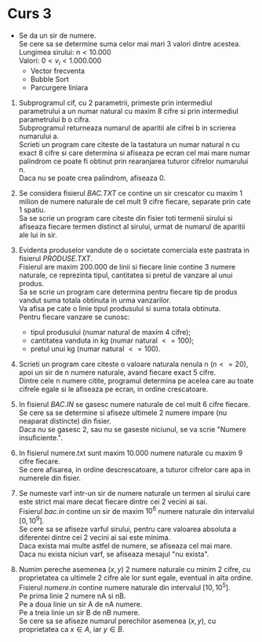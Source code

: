 # Curs 3 

- Se da un sir de numere.  
Se cere sa se determine suma celor mai mari 3 valori dintre acestea.  
Lungimea sirului: $n < 10.000$  
Valori: $0 < v_i < 1.000.000$
    - Vector frecventa
    - Bubble Sort
    - Parcurgere liniara

1. Subprogramul cif, cu 2 parametrii, primeste prin intermediul parametrului a un numar natural cu maxim 8 cifre si prin intermediul parametrului b o cifra.  
Subprogramul returneaza numarul de aparitii ale cifrei b in scrierea numarului a.  
Scrieti un program care citeste de la tastatura un numar natural n cu exact 8 cifre si care determina si afiseaza pe ecran cel mai mare numar palindrom ce poate fi obtinut prin rearanjarea tuturor cifrelor numarului n.  
Daca nu se poate crea palindrom, afiseaza 0.

2. Se considera fisierul *BAC.TXT* ce contine un sir crescator cu maxim 1 milion de numere naturale de cel mult 9 cifre fiecare, separate prin cate 1 spatiu.  
Sa se scrie un program care citeste din fisier toti termenii sirului si afiseaza fiecare termen distinct al sirului, urmat de numarul de aparitii ale lui in sir.

3. Evidenta produselor vandute de o societate comerciala este pastrata in fisierul *PRODUSE.TXT*.  
Fisierul are maxim 200.000 de linii si fiecare linie contine 3 numere naturale, ce reprezinta tipul, cantitatea si pretul de vanzare al unui produs.  
Sa se scrie un program care determina pentru fiecare tip de produs vandut suma totala obtinuta in urma vanzarilor.  
Va afisa pe cate o linie tipul produsului si suma totala obtinuta.  
Pentru fiecare vanzare se cunosc:
    - tipul produsului (numar natural de maxim 4 cifre);
    - cantitatea vanduta in kg (numar natural $<= 100$);
    - pretul unui kg (numar natural $<= 100$).  

4. Scrieti un program care citeste o valoare naturala nenula n ($n <= 20$), apoi un sir de n numere naturale, avand fiecare exact 5 cifre.  
Dintre cele n numere citite, programul determina pe acelea care au toate cifrele egale si le afiseaza pe ecran, in ordine crescatoare.

5. In fisierul *BAC.IN* se gasesc numere naturale de cel mult 6 cifre fiecare.  
Se cere sa se determine si afiseze ultimele 2 numere impare (nu neaparat distincte) din fisier.  
Daca nu se gasesc 2, sau nu se gaseste niciunul, se va scrie "Numere insuficiente.".

6. In fisierul numere.txt sunt maxim 10.000 numere naturale cu maxim 9 cifre fiecare.  
Se cere afisarea, in ordine descrescatoare, a tuturor cifrelor care apa in numerele din fisier.

7. Se numeste varf intr-un sir de numere naturale un termen al sirului care este strict mai mare decat fiecare dintre cei 2 vecini ai sai.  
Fisierul *bac.in* contine un sir de maxim $10^6$ numere naturale din intervalul $[0, 10^9]$.  
Se cere sa se afiseze varful sirului, pentru care valoarea absoluta a diferentei dintre cei 2 vecini ai sai este minima.  
Daca exista mai multe astfel de numere, se afiseaza cel mai mare.  
Daca nu exista niciun varf, se afiseaza mesajul "nu exista".

8. Numim pereche asemenea $(x, y)$ 2 numere naturale cu minim 2 cifre, cu proprietatea ca ultimele 2 cifre ale lor sunt egale, eventual in alta ordine.  
Fisierul *numere.in* contine numere naturale din intervalul $[10, 10^5]$.  
Pe prima linie 2 numere nA si nB.  
Pe a doua linie un sir A de nA numere.  
Pe a treia linie un sir B de nB numere.  
Se cere sa se afiseze numarul perechilor asemenea $(x, y)$, cu proprietatea ca $x \in A$, iar $y \in B$.